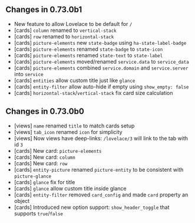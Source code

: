 ## Changes in 0.73.0b1
- New feature to allow Lovelace to be default for `/`
- [cards] `column` renamed to `vertical-stack`
- [cards] `row` renamed to `horizontal-stack`
- [cards] `picture-elements` new `state-badge` using `ha-state-label-badge`
- [cards] `picture-elements` renamed `state-badge` to `state-icon`
- [cards] `picture-elements` renamed `state-text` to `state-label`
- [cards] `picture-elements` moved/renamed `service.data` to `service_data`
- [cards] `picture-elements` combined `service.domain` and `service.server` into `service`
- [cards] `entities` allow custom title just like `glance`
- [cards] `entity-filter` allow auto-hide if empty using `show_empty: false`
- [cards] `horizontal-stack`/`vertical-stack` fix card size calculation

## Changes in 0.73.0b0
- [views] `name` renamed `title` to match cards setup
- [views] `tab_icon` renamed `icon` for simplicity
- [views] Now views have deep-links: `/lovelace/3` will link to the tab with id `3`
- [cards] New card: `picture-elements`
- [cards] New card: `column`
- [cards] New card: `row`
- [cards] `entity-picture` renamed `picture-entity` to be consistent with `picture-glance`
- [cards] `glance` fix for title
- [cards] `glance` allow custom title inside glance
- [cards] `entity-filter` removed `card_config` and made `card` property an object
- [cards] Introduced new option support: `show_header_toggle` that supports `true`/`false`
